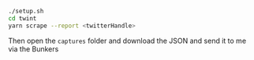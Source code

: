 ```bash
./setup.sh
cd twint
yarn scrape --report <twitterHandle>
```

Then open the `captures` folder and download the JSON and send it to me via the Bunkers
